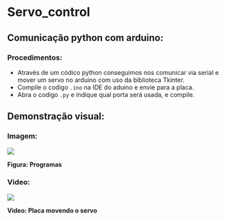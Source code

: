 # Servo_control

## Comunicação python com arduino:

### Procedimentos:

- Através de um códico python conseguimos nos comunicar via serial e mover um servo no arduino com uso da biblioteca Tkinter.
- Compile o codigo `.ino` na IDE do aduino e envie para a placa.
- Abra o codigo `.py` e indique qual porta será usada, e compile.

## Demonstração visual:

### Imagem:

![](files/print_program.png)

**Figura: Programas**

### Video:

![](files/gif_servo.gif)

**Video: Placa movendo o servo**
